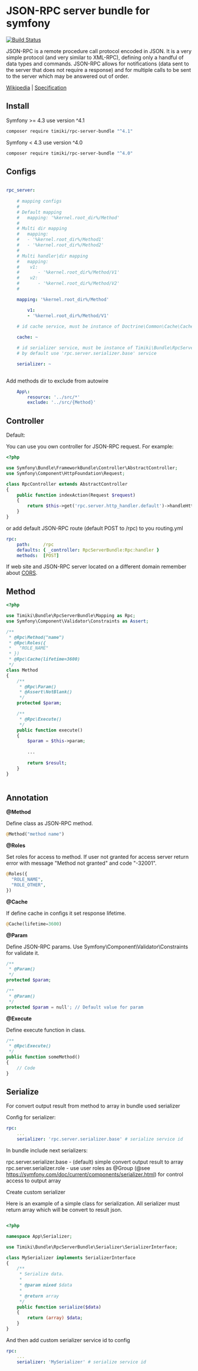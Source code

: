JSON-RPC server bundle for symfony
==================================

[![Build Status](https://travis-ci.com/timiki/rpc-server-bundle.svg?branch=master)](https://travis-ci.com/timiki/rpc-server-bundle)


JSON-RPC is a remote procedure call protocol encoded in JSON. It is a very simple protocol (and very similar to XML-RPC), defining only a handful of data types and commands. 
JSON-RPC allows for notifications (data sent to the server that does not require a response) and for multiple calls to be sent to the server which may be answered out of order.

[Wikipedia][1] | [Specification][2]

Install
-------

Symfony >= 4.3 use version ^4.1

```bash
composer require timiki/rpc-server-bundle "^4.1"
```

Symfony < 4.3 use version ^4.0

```bash
composer require timiki/rpc-server-bundle "^4.0"
```

Configs
-------

```yaml

rpc_server:
    
    # mapping configs
    # 
    # Default mapping
    #   mapping: '%kernel.root_dir%/Method' 
    #
    # Multi dir mapping
    #   mapping:
    #   - '%kernel.root_dir%/Method1'
    #   - '%kernel.root_dir%/Method2'  
    # 
    # Multi handler|dir mapping
    #   mapping:
    #    v1:
    #       - '%kernel.root_dir%/Method/V1'
    #    v2:
    #       - '%kernel.root_dir%/Method/V2'
    #   

    mapping: '%kernel.root_dir%/Method'

        v1:
        - '%kernel.root_dir%/Method/V1'
    
    # id cache service, must be instance of Doctrine\Common\Cache\CacheProvider

    cache: ~

    # id serializer service, must be instance of Timiki\Bundle\RpcServerBundle\Serializer\SerializerInterface
    # by default use 'rpc.server.serializer.base' service

    serializer: ~
    
``` 

Add methods dir to exclude from autowire

```yaml
    App\:
        resource: '../src/*'
        exclude: '../src/{Method}'
```

Controller
----------

Default:

You can use you own controller for JSON-RPC request. For example:

```php
<?php

use Symfony\Bundle\FrameworkBundle\Controller\AbstractController;
use Symfony\Component\HttpFoundation\Request;

class RpcController extends AbstractController
{
    public function indexAction(Request $request)
    {
        return $this->get('rpc.server.http_handler.default')->handleHttpRequest($request);
    }
}
```

or add default JSON-RPC route (default POST to /rpc) to you routing.yml

```yaml    
rpc:
    path:     /rpc
    defaults: { _controller: RpcServerBundle:Rpc:handler }
    methods:  [POST]
```

If web site and JSON-RPC server located on a different domain remember about [CORS][3].


Method
------

```php
<?php

use Timiki\Bundle\RpcServerBundle\Mapping as Rpc;
use Symfony\Component\Validator\Constraints as Assert;

/**
 * @Rpc\Method("name")
 * @Rpc\Roles({
 *   "ROLE_NAME"
 * })
 * @Rpc\Cache(lifetime=3600)
 */
class Method
{
    /**
     * @Rpc\Param()
     * @Assert\NotBlank()
     */
    protected $param;

    /**
     * @Rpc\Execute()
     */
    public function execute()
    {
        $param = $this->param;
        
        ...
        
        return $result;
    }
}
    
```

Annotation
----------

**@Method**

Define class as JSON-RPC method. 

```php
@Method("method name")
```

**@Roles**

Set roles for access to method. If user not granted for access server return error with message "Method not granted" and code "-32001".

```php
@Roles({
  "ROLE_NAME",
  "ROLE_OTHER",
})
```

**@Cache**

If define cache in configs it set response lifetime.

```php
@Cache(lifetime=3600)
```

**@Param**

Define JSON-RPC params. Use Symfony\Component\Validator\Constraints for validate it.

```php
/**
 * @Param()
 */
protected $param;

/**
 * @Param()
 */
protected $param = null'; // Default value for param
```

**@Execute**

Define execute function in class.

```php
/**
 * @Rpc\Execute()
 */
public function someMethod()
{
    // Code
}
```

Serialize
----------

For convert output result from method to array in bundle used serializer

Config for serializer:

```yaml    
rpc:
    ...
    serializer: 'rpc.server.serializer.base' # serialize service id
```

In bundle include next serializers:

rpc.server.serializer.base - (default) simple convert output result to array
rpc.server.serializer.role - use user roles as @Group (@see https://symfony.com/doc/current/components/serializer.html) for control access to output array


Create custom serializer

Here is an example of a simple class for serialization. All serializer must return array which will be convert to result json.

```php

<?php

namespace App\Serializer;

use Timiki\Bundle\RpcServerBundle\Serializer\SerializerInterface;

class MySerializer implements SerializerInterface
{
    /**
     * Serialize data.
     *
     * @param mixed $data
     *
     * @return array
     */
    public function serialize($data)
    {
        return (array) $data;
    }
}

```

And then add custom serializer service id to config

```yaml    
rpc:
    ...
    serializer: 'MySerializer' # serialize service id
```


[1]: https://wikipedia.org/wiki/JSON-RPC
[2]: http://www.jsonrpc.org/specification
[3]: https://wikipedia.org/wiki/Cross-origin_resource_sharing